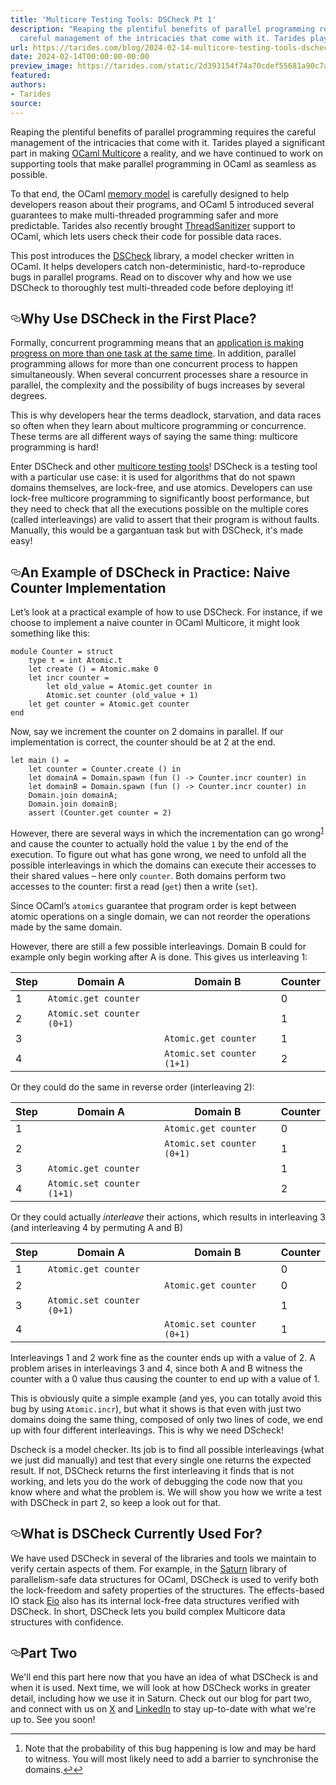 ```yaml
---
title: 'Multicore Testing Tools: DSCheck Pt 1'
description: "Reaping the plentiful benefits of parallel programming requires the
  careful management of the intricacies that come with it. Tarides played\u2026"
url: https://tarides.com/blog/2024-02-14-multicore-testing-tools-dscheck-pt-1
date: 2024-02-14T00:00:00-00:00
preview_image: https://tarides.com/static/2d393154f74a70cdef55681a90c7a38c/d850a/verifying.jpg
featured:
authors:
- Tarides
source:
---
```


<p>Reaping the plentiful benefits of parallel programming requires the careful management of the intricacies that come with it. Tarides played a significant part in making <a href="https://github.com/ocaml-multicore/ocaml-multicore">OCaml Multicore</a> a reality, and we have continued to work on supporting tools that make parallel programming in OCaml as seamless as possible.</p>
<p>To that end, the OCaml <a href="https://kcsrk.info/webman/manual/memorymodel.html">memory model</a> is carefully designed to help developers reason about their programs, and OCaml 5 introduced several guarantees to make multi-threaded programming safer and more predictable. Tarides also recently brought <a href="https://tarides.com/blog/2023-10-18-off-to-the-races-using-threadsanitizer-in-ocaml/">ThreadSanitizer</a> support to OCaml, which lets users check their code for possible data races.</p>
<p>This post introduces the <a href="https://github.com/ocaml-multicore/dscheck#motivation">DSCheck</a> library, a model checker written in OCaml. It helps developers catch non-deterministic, hard-to-reproduce bugs in parallel programs. Read on to discover why and how we use DSCheck to thoroughly test multi-threaded code before deploying it!</p>
<h2 style="position:relative;"><a href="https://tarides.com/feed.xml#why-use-dscheck-in-the-first-place" aria-label="why use dscheck in the first place permalink" class="anchor before"><svg aria-hidden="true" focusable="false" height="16" version="1.1" viewbox="0 0 16 16" width="16"><path fill-rule="evenodd" d="M4 9h1v1H4c-1.5 0-3-1.69-3-3.5S2.55 3 4 3h4c1.45 0 3 1.69 3 3.5 0 1.41-.91 2.72-2 3.25V8.59c.58-.45 1-1.27 1-2.09C10 5.22 8.98 4 8 4H4c-.98 0-2 1.22-2 2.5S3 9 4 9zm9-3h-1v1h1c1 0 2 1.22 2 2.5S13.98 12 13 12H9c-.98 0-2-1.22-2-2.5 0-.83.42-1.64 1-2.09V6.25c-1.09.53-2 1.84-2 3.25C6 11.31 7.55 13 9 13h4c1.45 0 3-1.69 3-3.5S14.5 6 13 6z"></path></svg></a>Why Use DSCheck in the First Place?</h2>
<p>Formally, concurrent programming means that an <a href="https://medium.com/@itIsMadhavan/concurrency-vs-parallelism-a-brief-review-b337c8dac350#:~:text=A%20system%20is%20said%20to,the%20phrase%20%E2%80%9Cin%20progress.%E2%80%9D">application is making progress on more than one task at the same time</a>. In addition, parallel programming allows for more than one concurrent process to happen simultaneously. When several concurrent processes share a resource in parallel, the complexity and the possibility of bugs increases by several degrees.</p>
<p>This is why developers hear the terms deadlock, starvation, and data races so often when they learn about multicore programming or concurrence. These terms are all different ways of saying the same thing: multicore programming is hard!</p>
<p>Enter DSCheck and other <a href="https://tarides.com/blog/2022-12-22-ocaml-5-multicore-testing-tools/">multicore testing tools</a>! DSCheck is a testing tool with a particular use case: it is used for algorithms that do not spawn domains themselves, are lock-free, and use atomics. Developers can use lock-free multicore programming to significantly boost performance, but they need to check that all the executions possible on the multiple cores (called interleavings) are valid to assert that their program is without faults. Manually, this would be a gargantuan task but with DSCheck, it's made easy!</p>
<h2 style="position:relative;"><a href="https://tarides.com/feed.xml#an-example-of-dscheck-in-practice-naive-counter-implementation" aria-label="an example of dscheck in practice naive counter implementation permalink" class="anchor before"><svg aria-hidden="true" focusable="false" height="16" version="1.1" viewbox="0 0 16 16" width="16"><path fill-rule="evenodd" d="M4 9h1v1H4c-1.5 0-3-1.69-3-3.5S2.55 3 4 3h4c1.45 0 3 1.69 3 3.5 0 1.41-.91 2.72-2 3.25V8.59c.58-.45 1-1.27 1-2.09C10 5.22 8.98 4 8 4H4c-.98 0-2 1.22-2 2.5S3 9 4 9zm9-3h-1v1h1c1 0 2 1.22 2 2.5S13.98 12 13 12H9c-.98 0-2-1.22-2-2.5 0-.83.42-1.64 1-2.09V6.25c-1.09.53-2 1.84-2 3.25C6 11.31 7.55 13 9 13h4c1.45 0 3-1.69 3-3.5S14.5 6 13 6z"></path></svg></a>An Example of DSCheck in Practice: Naive Counter Implementation</h2>
<p>Let&rsquo;s look at a practical example of how to use DSCheck. For instance, if we choose to implement a naive counter in OCaml Multicore, it might look something like this:</p>
<div class="gatsby-highlight" data-language="ocaml"><pre class="language-ocaml"><code class="language-ocaml"><span class="token keyword">module</span> Counter <span class="token operator">=</span> <span class="token keyword">struct</span> 
	<span class="token keyword">type</span> t <span class="token operator">=</span> int Atomic<span class="token punctuation">.</span>t 
	<span class="token keyword">let</span> create <span class="token punctuation">(</span><span class="token punctuation">)</span> <span class="token operator">=</span> Atomic<span class="token punctuation">.</span>make <span class="token number">0</span>
	<span class="token keyword">let</span> incr counter <span class="token operator">=</span> 
		<span class="token keyword">let</span> old_value <span class="token operator">=</span> Atomic<span class="token punctuation">.</span>get counter <span class="token keyword">in</span> 
		Atomic<span class="token punctuation">.</span>set counter <span class="token punctuation">(</span>old_value <span class="token operator">+</span> <span class="token number">1</span><span class="token punctuation">)</span>
	<span class="token keyword">let</span> get counter <span class="token operator">=</span> Atomic<span class="token punctuation">.</span>get counter 
<span class="token keyword">end</span></code></pre></div>
<p>Now, say we increment the counter on 2 domains in parallel. If our implementation is correct, the counter should be at 2 at the end.</p>
<div class="gatsby-highlight" data-language="ocaml"><pre class="language-ocaml"><code class="language-ocaml"><span class="token keyword">let</span> main <span class="token punctuation">(</span><span class="token punctuation">)</span> <span class="token operator">=</span>
	<span class="token keyword">let</span> counter <span class="token operator">=</span> Counter<span class="token punctuation">.</span>create <span class="token punctuation">(</span><span class="token punctuation">)</span> <span class="token keyword">in</span>
	<span class="token keyword">let</span> domainA <span class="token operator">=</span> Domain<span class="token punctuation">.</span>spawn <span class="token punctuation">(</span><span class="token keyword">fun</span> <span class="token punctuation">(</span><span class="token punctuation">)</span> <span class="token operator">-&gt;</span> Counter<span class="token punctuation">.</span>incr counter<span class="token punctuation">)</span> <span class="token keyword">in</span>
	<span class="token keyword">let</span> domainB <span class="token operator">=</span> Domain<span class="token punctuation">.</span>spawn <span class="token punctuation">(</span><span class="token keyword">fun</span> <span class="token punctuation">(</span><span class="token punctuation">)</span> <span class="token operator">-&gt;</span> Counter<span class="token punctuation">.</span>incr counter<span class="token punctuation">)</span> <span class="token keyword">in</span> 
	Domain<span class="token punctuation">.</span>join domainA<span class="token punctuation">;</span>
	Domain<span class="token punctuation">.</span>join domainB<span class="token punctuation">;</span>
	<span class="token keyword">assert</span> <span class="token punctuation">(</span>Counter<span class="token punctuation">.</span>get counter <span class="token operator">=</span> <span class="token number">2</span><span class="token punctuation">)</span></code></pre></div>
<p>However, there are several ways in which the incrementation can go wrong<sup><a href="https://tarides.com/feed.xml#fn-1" class="footnote-ref">1</a></sup> and cause the counter to actually hold the value <code>1</code> by the end of the execution. To figure out what has gone wrong, we need to unfold all the possible interleavings in which the domains can execute their accesses to their shared values &ndash; here only <code>counter</code>. Both domains perform two accesses to the counter: first a read (<code>get</code>) then a write (<code>set</code>).</p>
<p>Since OCaml&rsquo;s <code>atomics</code> guarantee that program order is kept between atomic operations on a single domain, we can not reorder the operations made by the same domain.</p>
<p>However, there are still a few possible interleavings. Domain B could for example only begin working after A is done. This gives us interleaving 1:</p>
<table>
<thead>
<tr>
<th>Step</th>
<th>Domain A</th>
<th>Domain B</th>
<th>Counter</th>
</tr>
</thead>
<tbody>
<tr>
<td>1</td>
<td><code>Atomic.get counter</code></td>
<td></td>
<td>0</td>
</tr>
<tr>
<td>2</td>
<td><code>Atomic.set counter (0+1)</code></td>
<td></td>
<td>1</td>
</tr>
<tr>
<td>3</td>
<td></td>
<td><code>Atomic.get counter</code></td>
<td>1</td>
</tr>
<tr>
<td>4</td>
<td></td>
<td><code>Atomic.set counter (1+1)</code></td>
<td>2</td>
</tr>
</tbody>
</table>
<p>Or they could do the same in reverse order (interleaving 2):</p>
<table>
<thead>
<tr>
<th>Step</th>
<th>Domain A</th>
<th>Domain B</th>
<th>Counter</th>
</tr>
</thead>
<tbody>
<tr>
<td>1</td>
<td></td>
<td><code>Atomic.get counter</code></td>
<td>0</td>
</tr>
<tr>
<td>2</td>
<td></td>
<td><code>Atomic.set counter (0+1)</code></td>
<td>1</td>
</tr>
<tr>
<td>3</td>
<td><code>Atomic.get counter</code></td>
<td></td>
<td>1</td>
</tr>
<tr>
<td>4</td>
<td><code>Atomic.set counter (1+1)</code></td>
<td></td>
<td>2</td>
</tr>
</tbody>
</table>
<p>Or they could actually <em>interleave</em> their actions, which results in interleaving 3 (and interleaving 4 by permuting A and B)</p>
<table>
<thead>
<tr>
<th>Step</th>
<th>Domain A</th>
<th>Domain B</th>
<th>Counter</th>
</tr>
</thead>
<tbody>
<tr>
<td>1</td>
<td><code>Atomic.get counter</code></td>
<td></td>
<td>0</td>
</tr>
<tr>
<td>2</td>
<td></td>
<td><code>Atomic.get counter</code></td>
<td>0</td>
</tr>
<tr>
<td>3</td>
<td><code>Atomic.set counter (0+1)</code></td>
<td></td>
<td>1</td>
</tr>
<tr>
<td>4</td>
<td></td>
<td><code>Atomic.set counter (0+1)</code></td>
<td>1</td>
</tr>
</tbody>
</table>
<p>Interleavings 1 and 2 work fine as the counter ends up with a value of 2. A problem arises in interleavings 3 and 4, since both A and B witness the counter with a 0 value thus causing the counter to end up with a value of 1.</p>
<p>This is obviously quite a simple example (and yes, you can totally avoid this bug by using <code>Atomic.incr</code>), but what it shows is that even with just two domains doing the same thing, composed of only two lines of code, we end up with four different interleavings. This is why we need DScheck!</p>
<p>Dscheck is a model checker. Its job is to find all possible interleavings (what we just did manually) and test that every single one returns the expected result. If not, DSCheck returns the first interleaving it finds that is not working, and lets you do the work of debugging the code now that you know where and what the problem is. We will show you how we write a test with DSCheck in part 2, so keep a look out for that.</p>
<h2 style="position:relative;"><a href="https://tarides.com/feed.xml#what-is-dscheck-currently-used-for" aria-label="what is dscheck currently used for permalink" class="anchor before"><svg aria-hidden="true" focusable="false" height="16" version="1.1" viewbox="0 0 16 16" width="16"><path fill-rule="evenodd" d="M4 9h1v1H4c-1.5 0-3-1.69-3-3.5S2.55 3 4 3h4c1.45 0 3 1.69 3 3.5 0 1.41-.91 2.72-2 3.25V8.59c.58-.45 1-1.27 1-2.09C10 5.22 8.98 4 8 4H4c-.98 0-2 1.22-2 2.5S3 9 4 9zm9-3h-1v1h1c1 0 2 1.22 2 2.5S13.98 12 13 12H9c-.98 0-2-1.22-2-2.5 0-.83.42-1.64 1-2.09V6.25c-1.09.53-2 1.84-2 3.25C6 11.31 7.55 13 9 13h4c1.45 0 3-1.69 3-3.5S14.5 6 13 6z"></path></svg></a>What is DSCheck Currently Used For?</h2>
<p>We have used DSCheck in several of the libraries and tools we maintain to verify certain aspects of them. For example, in the <a href="https://github.com/ocaml-multicore/saturn">Saturn</a> library of parallelism-safe data structures for OCaml, DSCheck is used to verify both the lock-freedom and safety properties of the structures. The effects-based IO stack <a href="https://github.com/ocaml-multicore/eio">Eio</a> also has its internal lock-free data structures verified with DSCheck. In short, DSCheck lets you build complex Multicore data structures with confidence.</p>
<h2 style="position:relative;"><a href="https://tarides.com/feed.xml#part-two" aria-label="part two permalink" class="anchor before"><svg aria-hidden="true" focusable="false" height="16" version="1.1" viewbox="0 0 16 16" width="16"><path fill-rule="evenodd" d="M4 9h1v1H4c-1.5 0-3-1.69-3-3.5S2.55 3 4 3h4c1.45 0 3 1.69 3 3.5 0 1.41-.91 2.72-2 3.25V8.59c.58-.45 1-1.27 1-2.09C10 5.22 8.98 4 8 4H4c-.98 0-2 1.22-2 2.5S3 9 4 9zm9-3h-1v1h1c1 0 2 1.22 2 2.5S13.98 12 13 12H9c-.98 0-2-1.22-2-2.5 0-.83.42-1.64 1-2.09V6.25c-1.09.53-2 1.84-2 3.25C6 11.31 7.55 13 9 13h4c1.45 0 3-1.69 3-3.5S14.5 6 13 6z"></path></svg></a>Part Two</h2>
<p>We'll end this part here now that you have an idea of what DSCheck is and when it is used. Next time, we will look at how DSCheck works in greater detail, including how we use it in Saturn. Check out our blog for part two, and connect with us on <a href="https://twitter.com/tarides_">X</a> and <a href="https://www.linkedin.com/company/tarides">LinkedIn</a> to stay up-to-date with what we're up to. See you soon!</p>
<div class="footnotes">
<hr/>
<ol>
<li>Note that the probability of this bug happening is low and may be hard to witness. You will most likely need to add a barrier to synchronise the domains.<a href="https://tarides.com/feed.xml#fnref-1" class="footnote-backref">&#8617;</a><a href="https://tarides.com/feed.xml#fnref-1" class="footnote-backref">&#8617;</a></li>
</ol>
</div>
